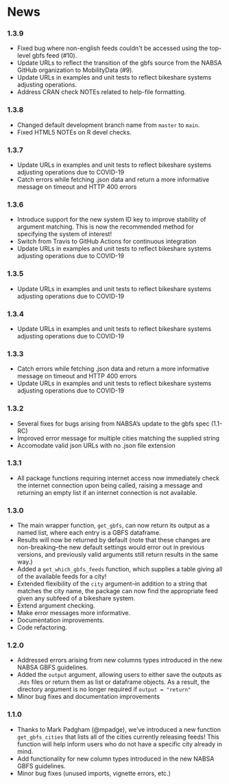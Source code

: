 # News


### 1.3.9

  - Fixed bug where non-english feeds couldn't be accessed using the top-level
    gbfs feed (#10).
  - Update URLs to reflect the transition of the gbfs source from the NABSA 
    GitHub organization to MobilityData (#9).
  - Update URLs in examples and unit tests to reflect bikeshare systems
    adjusting operations.
  - Address CRAN check NOTEs related to help-file formatting.

### 1.3.8

  - Changed default development branch name from `master` to `main`.
  - Fixed HTML5 NOTEs on R devel checks.

### 1.3.7

  - Update URLs in examples and unit tests to reflect bikeshare systems
    adjusting operations due to COVID-19
  - Catch errors while fetching .json data and return a more informative
    message on timeout and HTTP 400 errors
    
### 1.3.6

  - Introduce support for the new system ID key to improve stability of
    argument matching. This is now the recommended method for specifying the
    system of interest!
  - Switch from Travis to GitHub Actions for continuous integration
  - Update URLs in examples and unit tests to reflect bikeshare systems
    adjusting operations due to COVID-19

### 1.3.5

  - Update URLs in examples and unit tests to reflect bikeshare systems
    adjusting operations due to COVID-19

### 1.3.4

  - Update URLs in examples and unit tests to reflect bikeshare systems
    adjusting operations due to COVID-19
  
### 1.3.3

  - Catch errors while fetching .json data and return a more informative
    message on timeout and HTTP 400 errors
  - Update URLs in examples and unit tests to reflect bikeshare systems
    adjusting operations due to COVID-19

### 1.3.2

  - Several fixes for bugs arising from NABSA’s update to the gbfs spec
    (1.1-RC)
  - Improved error message for multiple cities matching the supplied
    string
  - Accomodate valid json URLs with no .json file extension

### 1.3.1

  - All package functions requiring internet access now immediately
    check the internet connection upon being called, raising a message
    and returning an empty list if an internet connection is not
    available.

### 1.3.0

  - The main wrapper function, `get_gbfs`, can now return its output as
    a named list, where each entry is a GBFS dataframe.
  - Results will now be returned by default (note that these changes are
    non-breaking–the new default settings would error out in previous
    versions, and previously valid arguments still return results in the
    same way.)
  - Added a `get_which_gbfs_feeds` function, which supplies a table
    giving all of the available feeds for a city\!
  - Extended flexibility of the `city` argument–in addition to a string
    that matches the city name, the package can now find the appropriate
    feed given any subfeed of a bikeshare system.
  - Extend argument checking.
  - Make error messages more informative.
  - Documentation improvements.
  - Code refactoring.

### 1.2.0

  - Addressed errors arising from new columns types introduced in the
    new NABSA GBFS guidelines.  
  - Added the `output` argument, allowing users to either save the
    outputs as `.Rds` files or return them as list or dataframe objects.
    As a result, the directory argument is no longer required if `output
    = "return"`
  - Minor bug fixes and documentation improvements

### 1.1.0

  - Thanks to Mark Padgham (@mpadge), we’ve introduced a new function
    `get_gbfs_cities` that lists all of the cities currently releasing
    feeds\! This function will help inform users who do not have a
    specific city already in mind.  
  - Add functionality for new column types introduced in the new NABSA
    GBFS guidelines.  
  - Minor bug fixes (unused imports, vignette errors, etc.)
